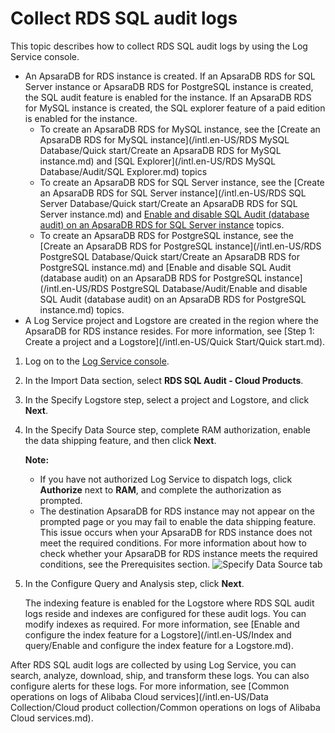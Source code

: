 # Collect RDS SQL audit logs

This topic describes how to collect RDS SQL audit logs by using the Log Service console.

-   An ApsaraDB for RDS instance is created. If an ApsaraDB RDS for SQL Server instance or ApsaraDB RDS for PostgreSQL instance is created, the SQL audit feature is enabled for the instance. If an ApsaraDB RDS for MySQL instance is created, the SQL explorer feature of a paid edition is enabled for the instance.
    -   To create an ApsaraDB RDS for MySQL instance, see the [Create an ApsaraDB RDS for MySQL instance](/intl.en-US/RDS MySQL Database/Quick start/Create an ApsaraDB RDS for MySQL instance.md) and [SQL Explorer](/intl.en-US/RDS MySQL Database/Audit/SQL Explorer.md) topics
    -   To create an ApsaraDB RDS for SQL Server instance, see the [Create an ApsaraDB RDS for SQL Server instance](/intl.en-US/RDS SQL Server Database/Quick start/Create an ApsaraDB RDS for SQL Server instance.md) and [Enable and disable SQL Audit \(database audit\) on an ApsaraDB RDS for SQL Server instance]() topics.
    -   To create an ApsaraDB RDS for PostgreSQL instance, see the [Create an ApsaraDB RDS for PostgreSQL instance](/intl.en-US/RDS PostgreSQL Database/Quick start/Create an ApsaraDB RDS for PostgreSQL instance.md) and [Enable and disable SQL Audit \(database audit\) on an ApsaraDB RDS for PostgreSQL instance](/intl.en-US/RDS PostgreSQL Database/Audit/Enable and disable SQL Audit (database audit) on an ApsaraDB RDS for PostgreSQL instance.md) topics.
-   A Log Service project and Logstore are created in the region where the ApsaraDB for RDS instance resides. For more information, see [Step 1: Create a project and a Logstore](/intl.en-US/Quick Start/Quick start.md).

1.  Log on to the [Log Service console](https://sls.console.aliyun.com).

2.  In the Import Data section, select **RDS SQL Audit - Cloud Products**.

3.  In the Specify Logstore step, select a project and Logstore, and click **Next**.

4.  In the Specify Data Source step, complete RAM authorization, enable the data shipping feature, and then click **Next**.

    **Note:**

    -   If you have not authorized Log Service to dispatch logs, click **Authorize** next to **RAM**, and complete the authorization as prompted.
    -   The destination ApsaraDB for RDS instance may not appear on the prompted page or you may fail to enable the data shipping feature. This issue occurs when your ApsaraDB for RDS instance does not meet the required conditions. For more information about how to check whether your ApsaraDB for RDS instance meets the required conditions, see the Prerequisites section.
    ![Specify Data Source tab](https://static-aliyun-doc.oss-cn-hangzhou.aliyuncs.com/assets/img/en-US/7505723061/p47510.png)

5.  In the Configure Query and Analysis step, click **Next**.

    The indexing feature is enabled for the Logstore where RDS SQL audit logs reside and indexes are configured for these audit logs. You can modify indexes as required. For more information, see [Enable and configure the index feature for a Logstore](/intl.en-US/Index and query/Enable and configure the index feature for a Logstore.md).


After RDS SQL audit logs are collected by using Log Service, you can search, analyze, download, ship, and transform these logs. You can also configure alerts for these logs. For more information, see [Common operations on logs of Alibaba Cloud services](/intl.en-US/Data Collection/Cloud product collection/Common operations on logs of Alibaba Cloud services.md).

